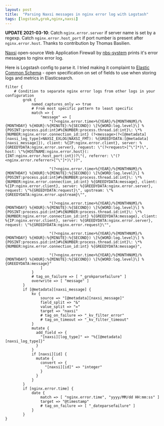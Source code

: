 ```yaml
---
layout: post
title:  "Parsing Naxsi messages in nginx error log with Logstash"
tags: [logstash,grok,nginx,naxsi]
---
```


**UPDATE 2021-03-10**: Catch `nginx.error.server` if server name is set by a regexp. Catch `nginx.error.host_port` if port number is present after `nginx.error.host`. Thanks to contribution by Thomas Basilien.

[Naxsi](https://github.com/nbs-system/naxsi) open-source Web Application Firewall by [nbs-system](https://www.nbs-system.com/en/) prints it's error messages to nginx error log.

Here is Logstash config to parse it. I tried making it complaint to [Elastic Common Schema](https://www.elastic.co/guide/en/ecs/current/) - open specification on set of fields to use when storing logs and metrics in Elasticsearch.

```shell
filter {
    # Condition to separate nginx error logs from other logs in your configuration
        grok {
            named_captures_only => true
            # From most specific pattern to least specific
            match => {
                "message" => [
                    "(?<nginx.error.time>%{YEAR}/%{MONTHNUM}/%{MONTHDAY} %{HOUR}:%{MINUTE}:%{SECOND}) \[%{WORD:log.level}\] %{POSINT:process.pid:int}#%{NUMBER:process.thread.id:int}\: \*%{NUMBER:nginx.error.connection_id:int} (?<message>(?<[@metadata][naxsi_log_type]>NAXSI_EXLOG|NAXSI_FMT): %{GREEDYDATA:[@metadata][naxsi_message]}), client: %{IP:nginx.error.client}, server: %{GREEDYDATA:nginx.error.server}, request: \"(?<request>[^\"]*)\", host: \"%{HOSTNAME:nginx.error.host}(:{INT:nginx.error.host_port:int})?\"(, referrer: \"(?<nginx.error.referrer>[^\"]*)\")?",

                    "(?<nginx.error.time>%{YEAR}/%{MONTHNUM}/%{MONTHDAY} %{HOUR}:%{MINUTE}:%{SECOND}) \[%{WORD:log.level}\] %{POSINT:process.pid:int}#%{NUMBER:process.thread.id:int}\: \*%{NUMBER:nginx.error.connection_id:int} %{GREEDYDATA:message}, client: %{IP:nginx.error.client}, server: %{GREEDYDATA:nginx.error.server}, request: \"%{GREEDYDATA:request}\", upstream: \"%{GREEDYDATA:nginx.error.upstream}\"",

                    "(?<nginx.error.time>%{YEAR}/%{MONTHNUM}/%{MONTHDAY} %{HOUR}:%{MINUTE}:%{SECOND}) \[%{WORD:log.level}\] %{POSINT:process.pid:int}#%{NUMBER:process.thread.id:int}\: \*%{NUMBER:nginx.error.connection_id:int} %{GREEDYDATA:message}, client: %{IP:nginx.error.client}, server: %{GREEDYDATA:nginx.error.server}, request: \"%{GREEDYDATA:nginx.error.request}\"",

                    "(?<nginx.error.time>%{YEAR}/%{MONTHNUM}/%{MONTHDAY} %{HOUR}:%{MINUTE}:%{SECOND}) \[%{WORD:log.level}\] %{POSINT:process.pid:int}#%{NUMBER:process.thread.id:int}\: \*%{NUMBER:nginx.error.connection_id:int} %{GREEDYDATA:message}",

                    "(?<nginx.error.time>%{YEAR}/%{MONTHNUM}/%{MONTHDAY} %{HOUR}:%{MINUTE}:%{SECOND}) \[%{WORD:log.level}\] %{GREEDYDATA:message}"
                ]
            }
            # tag_on_failure => [ "_grokparsefailure" ]
            overwrite => [ "message" ]
        }
        if [@metadata][naxsi_message] {
            kv {
                source => "[@metadata][naxsi_message]"
                field_split => "&"
                value_split => "="
                target => "naxsi"
                # tag_on_failure => "_kv_filter_error"
                # tag_on_timeout => "_kv_filter_timeout"
            }
            mutate {
              add_field => {
                "[naxsi][log_type]" => "%{[@metadata][naxsi_log_type]}"
              }
            }
            if [naxsi][id] {
              mutate {
                convert => {
                  "[naxsi][id]" => "integer"
                }
              }
            }
        }
        if [nginx.error.time] {
            date {
                match => [ "nginx.error.time", "yyyy/MM/dd HH:mm:ss" ]
                target => "@timestamp"
                # tag_on_failure => [ "_dateparsefailure" ]
            }
        }
}
```
